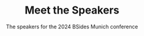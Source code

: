 ---
layout: speakers
title: Meet the Speakers
permalink: /speakers/
subtitle: The speakers for the 2024 BSides Munich conference
---